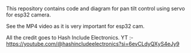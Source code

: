 This repository contains code and diagram for pan tilt control using servo for esp32 camera.

See the MP4 video as it is very important for esp32 cam.

All the credit goes to Hash Include Electronics. YT :- https://youtube.com/@hashincludeelectronics?si=6evCLdyQXyS4eJy9
